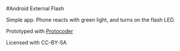 #Android External Flash

Simple app. Phone reacts with green light, and turns on the flash LED.

Prototyped with [Protocoder][proto]

Licensed with CC-BY-SA




[proto]: http://protocoder.org/
